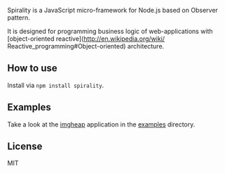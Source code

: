 Spirality is a JavaScript micro-framework for Node.js based on Observer
pattern.

It is designed for programming business logic of web-applications with
[object-oriented reactive](http://en.wikipedia.org/wiki/
Reactive_programming#Object-oriented) architecture.

## How to use

Install via `npm install spirality`.

## Examples

Take a look at the
[imgheap](https://github.com/signaldetect/spirality/examples/imgheap)
application in the
[examples](https://github.com/signaldetect/spirality/examples) directory.

## License

MIT
